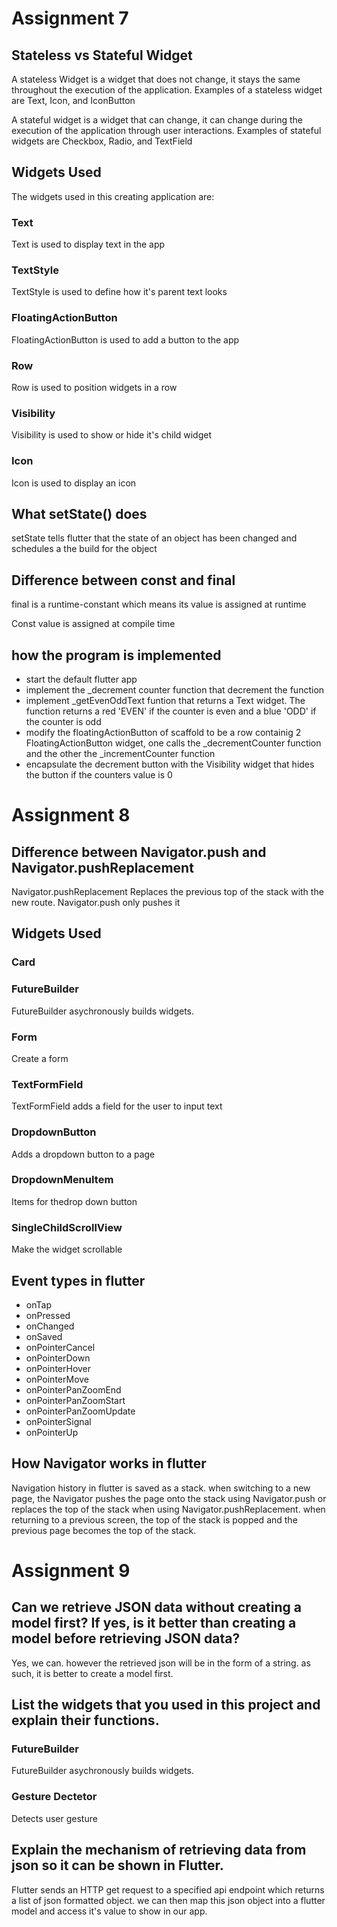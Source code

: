 # Assignment 7

## Stateless vs Stateful Widget

A stateless Widget is a widget that does not change, it stays the same throughout the execution of the application. Examples of a stateless widget are Text, Icon, and IconButton

A stateful widget is a widget that can change, it can change during the execution of the application through user interactions. Examples of stateful widgets are  Checkbox, Radio, and TextField

## Widgets Used

The widgets used in this creating application are:

### Text

Text is used to display text in the app

### TextStyle

TextStyle is used to define how it's parent text looks

### FloatingActionButton

FloatingActionButton is used to add a button to the app

### Row

Row is used to position widgets in a row

### Visibility

Visibility is used to show or hide it's child widget

### Icon

Icon is used to display an icon

## What setState() does

setState tells flutter that the state of an object has been changed and schedules a the build for the object

## Difference between const and final

final is a runtime-constant which means its value is assigned at runtime

Const value is assigned at compile time

## how the program is implemented

- start the default flutter app
- implement the _decrement counter function that decrement the function
- implement _getEvenOddText funtion that returns a Text widget. The function returns a red 'EVEN' if the counter is even and a blue 'ODD' if the counter is odd
- modify the floatingActionButton of scaffold to be a row containig 2 FloatingActionButton widget, one calls the _decrementCounter function and the other the _incrementCounter function
- encapsulate the decrement button with the Visibility widget that hides the button if the counters value is 0

# Assignment 8

## Difference between Navigator.push and Navigator.pushReplacement

Navigator.pushReplacement Replaces the previous top of the stack with the new route. Navigator.push only pushes it
## Widgets Used

### Card

### FutureBuilder

FutureBuilder asychronously builds widgets.

### Form

Create a form

### TextFormField

TextFormField adds a field for the user to input text

### DropdownButton

Adds a dropdown button to a page

### DropdownMenuItem

Items for thedrop down button

### SingleChildScrollView

Make the widget scrollable

## Event types in flutter

- onTap
- onPressed
- onChanged
- onSaved
- onPointerCancel
- onPointerDown
- onPointerHover
- onPointerMove
- onPointerPanZoomEnd
- onPointerPanZoomStart
- onPointerPanZoomUpdate
- onPointerSignal
- onPointerUp
## How Navigator works in flutter

Navigation history in flutter is saved as a stack. when switching to a new page, the Navigator pushes the page onto the stack using Navigator.push or replaces the top of the stack when using Navigator.pushReplacement. when returning to a previous screen, the top of the stack is popped and the previous page becomes the top of the stack.

# Assignment 9

## Can we retrieve JSON data without creating a model first? If yes, is it better than creating a model before retrieving JSON data?

Yes, we can. however the retrieved json will be in the form of a string. as such, it is better to create a model first.

## List the widgets that you used in this project and explain their functions.

### FutureBuilder

FutureBuilder asychronously builds widgets.
### Gesture Dectetor

Detects user gesture

## Explain the mechanism of retrieving data from json so it can be shown in Flutter.

Flutter sends an HTTP get request to a specified api endpoint which returns a list of json formatted object. we can then map this json object into a flutter model and access it's value to show in our app.